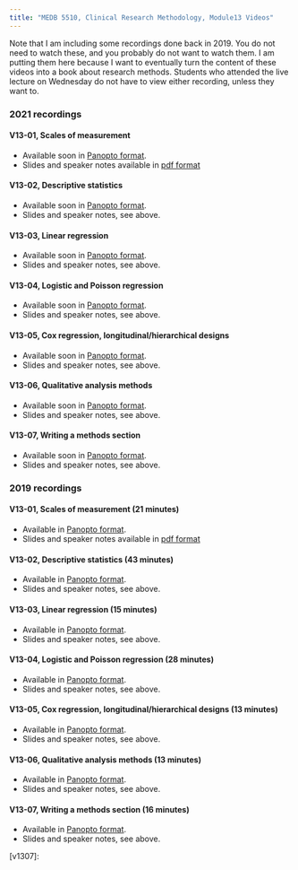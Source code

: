 ```yaml
---
title: "MEDB 5510, Clinical Research Methodology, Module13 Videos"
---
```


Note that I am including some recordings done back in 2019. You do not need to watch these, and you probably do not want to watch them. I am putting them here because I want to eventually turn the content of these videos into a book about research methods. Students who attended the live lecture on Wednesday do not have to view either recording, unless they want to.

### 2021 recordings

#### V13-01, Scales of measurement

+ Available soon in [Panopto format][u1301].
+ Slides and speaker notes available in [pdf format][g1301]

#### V13-02, Descriptive statistics

+ Available soon in [Panopto format][u1302].
+ Slides and speaker notes, see above.

#### V13-03, Linear regression

+ Available soon in [Panopto format][u1303].
+ Slides and speaker notes, see above.

#### V13-04, Logistic and Poisson regression

+ Available soon in [Panopto format][u1304].
+ Slides and speaker notes, see above.

#### V13-05, Cox regression, longitudinal/hierarchical designs

+ Available soon in [Panopto format][u1305].
+ Slides and speaker notes, see above.

#### V13-06, Qualitative analysis methods

+ Available soon in [Panopto format][u1305].
+ Slides and speaker notes, see above.

#### V13-07, Writing a methods section

+ Available soon in [Panopto format][u1305].
+ Slides and speaker notes, see above.

### 2019 recordings

#### V13-01, Scales of measurement (21 minutes)

+ Available in [Panopto format][u1301].
+ Slides and speaker notes available in [pdf format][g1301]

#### V13-02, Descriptive statistics (43 minutes)

+ Available in [Panopto format][u1302].
+ Slides and speaker notes, see above.

#### V13-03, Linear regression (15 minutes)

+ Available in [Panopto format][u1303].
+ Slides and speaker notes, see above.

#### V13-04, Logistic and Poisson regression (28 minutes)

+ Available in [Panopto format][u1304].
+ Slides and speaker notes, see above.

#### V13-05, Cox regression, longitudinal/hierarchical designs (13 minutes)

+ Available in [Panopto format][u1305].
+ Slides and speaker notes, see above.

#### V13-06, Qualitative analysis methods (13 minutes)

+ Available in [Panopto format][u1305].
+ Slides and speaker notes, see above.

#### V13-07, Writing a methods section (16 minutes)

+ Available in [Panopto format][u1305].
+ Slides and speaker notes, see above.

[g1301]: https://github.com/pmean/classes/blob/master/clinical-research-methodology/results/video13-slides-and-speaker-notes.pdf

[v1301]: 
[v1302]: 
[v1303]: 
[v1304]: 
[v1305]: 
[v1306]: 
[v1307]: 

[u1301]: https://umkc.hosted.panopto.com/Panopto/Pages/Viewer.aspx?id=0b84e985-8a2e-48a0-adc1-aa410183dd2b
[u1302]: https://umkc.hosted.panopto.com/Panopto/Pages/Viewer.aspx?id=6ed2b142-d327-49d9-8d7c-aa41018aa5cc
[u1303]: https://umkc.hosted.panopto.com/Panopto/Pages/Viewer.aspx?id=8faedada-78a3-41be-a820-aa42000bdceb
[u1304]: https://umkc.hosted.panopto.com/Panopto/Pages/Viewer.aspx?id=34e5210e-fdc0-40e8-a00f-aa420010c32f
[u1305]: https://umkc.hosted.panopto.com/Panopto/Pages/Viewer.aspx?id=d109b84d-d846-4327-9f39-aa420019da92
[u1306]: https://umkc.hosted.panopto.com/Panopto/Pages/Viewer.aspx?id=9aec7515-402e-47cc-a070-aa420023c776
[u1307]: https://umkc.hosted.panopto.com/Panopto/Pages/Viewer.aspx?id=5a89f278-aa98-4324-bb90-aa420028e0a7
